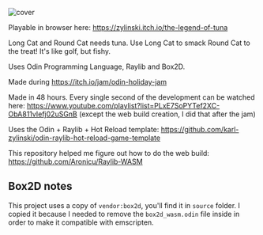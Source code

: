 ![cover](https://github.com/user-attachments/assets/8091a9c5-abcb-4841-9253-6451d242571e)

Playable in browser here: https://zylinski.itch.io/the-legend-of-tuna

Long Cat and Round Cat needs tuna. Use Long Cat to smack Round Cat to the treat! It's like golf, but fishy.

Uses Odin Programming Language, Raylib and Box2D.

Made during https://itch.io/jam/odin-holiday-jam

Made in 48 hours. Every single second of the development can be watched here: https://www.youtube.com/playlist?list=PLxE7SoPYTef2XC-ObA811vIefj02uSGnB (except the web build creation, I did that after the jam)

Uses the Odin + Raylib + Hot Reload template: https://github.com/karl-zylinski/odin-raylib-hot-reload-game-template

This repository helped me figure out how to do the web build: https://github.com/Aronicu/Raylib-WASM

## Box2D notes

This project uses a copy of `vendor:box2d`, you'll find it in `source` folder. I copied it because I needed to remove the `box2d_wasm.odin` file inside in order to make it compatible with emscripten.
